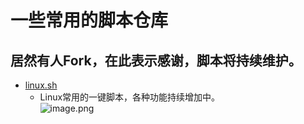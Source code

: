 # 一些常用的脚本仓库
## 居然有人Fork，在此表示感谢，脚本将持续维护。

- [linux.sh](https://github.com/waterrr/Script/blob/master/linux.sh)   
  -  Linux常用的一键脚本，各种功能持续增加中。<br/>
![image.png](https://i.loli.net/2021/09/07/mlzxMJZEGVDLOy8.png)
